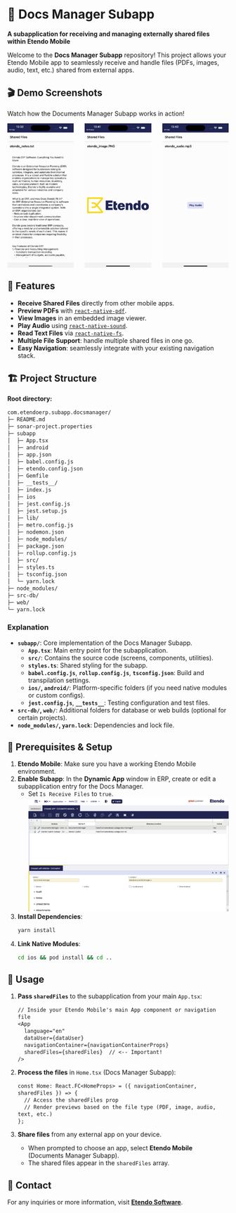 # 📂 Docs Manager Subapp

**A subapplication for receiving and managing externally shared files within Etendo Mobile**  

Welcome to the **Docs Manager Subapp** repository! This project allows your Etendo Mobile app to seamlessly receive and handle files (PDFs, images, audio, text, etc.) shared from external apps.  

## 🎬 Demo Screenshots

Watch how the Documents Manager Subapp works in action!

<div style="display: flex; justify-content: space-between;">
  <img src="./subapp/assets/shared_files_etendo_notes.png" alt="Share Notes" width="30%"/>
  <img src="./subapp/assets/shared_files_etendo_image.png" alt="Share Image" width="30%"/>
  <img src="./subapp/assets/shared_files_etendo_audio.png" alt="Share Audio" width="30%"/>
</div>

## 🌟 Features
- **Receive Shared Files** directly from other mobile apps.
- **Preview PDFs** with [`react-native-pdf`](https://github.com/wonday/react-native-pdf).
- **View Images** in an embedded image viewer.
- **Play Audio** using [`react-native-sound`](https://github.com/zmxv/react-native-sound).
- **Read Text Files** via [`react-native-fs`](https://github.com/itinance/react-native-fs).
- **Multiple File Support**: handle multiple shared files in one go.
- **Easy Navigation**: seamlessly integrate with your existing navigation stack.

## 🏗️ Project Structure

**Root directory:**  
```
com.etendoerp.subapp.docsmanager/
├─ README.md
├─ sonar-project.properties
├─ subapp
│  ├─ App.tsx
│  ├─ android
│  ├─ app.json
│  ├─ babel.config.js
│  ├─ etendo.config.json
│  ├─ Gemfile
│  ├─ __tests__/
│  ├─ index.js
│  ├─ ios
│  ├─ jest.config.js
│  ├─ jest.setup.js
│  ├─ lib/
│  ├─ metro.config.js
│  ├─ nodemon.json
│  ├─ node_modules/
│  ├─ package.json
│  ├─ rollup.config.js
│  ├─ src/
│  ├─ styles.ts
│  ├─ tsconfig.json
│  └─ yarn.lock
├─ node_modules/
├─ src-db/
├─ web/
└─ yarn.lock
```

### Explanation

- **`subapp/`**: Core implementation of the Docs Manager Subapp.
  - **`App.tsx`**: Main entry point for the subapplication.
  - **`src/`**: Contains the source code (screens, components, utilities).
  - **`styles.ts`**: Shared styling for the subapp.
  - **`babel.config.js`**, **`rollup.config.js`**, **`tsconfig.json`**: Build and transpilation settings.
  - **`ios/`, `android/`**: Platform-specific folders (if you need native modules or custom configs).
  - **`jest.config.js`**, **`__tests__`**: Testing configuration and test files.
- **`src-db/`, `web/`**: Additional folders for database or web builds (optional for certain projects).
- **`node_modules/`, `yarn.lock`**: Dependencies and lock file.

## 📝 Prerequisites & Setup

1. **Etendo Mobile**: Make sure you have a working Etendo Mobile environment.
2. **Enable Subapp**: In the **Dynamic App** window in ERP, create or edit a subapplication entry for the Docs Manager.
   - Set `Is Receive Files` to `true`.
   ![Dynamic App Configuration](./subapp/assets/shared_files_configuration.png)
3. **Install Dependencies**:
   ```bash
   yarn install
   ```
4. **Link Native Modules**:
   ```bash
   cd ios && pod install && cd ..
   ```

## 🚀 Usage

1. **Pass `sharedFiles`** to the subapplication from your main `App.tsx`:
   ```tsx
   // Inside your Etendo Mobile's main App component or navigation file
   <App
     language="en"
     dataUser={dataUser}
     navigationContainer={navigationContainerProps}
     sharedFiles={sharedFiles}  // <-- Important!
   />
   ```

2. **Process the files** in `Home.tsx` (Docs Manager Subapp):
   ```tsx
   const Home: React.FC<HomeProps> = ({ navigationContainer, sharedFiles }) => {
     // Access the sharedFiles prop
     // Render previews based on the file type (PDF, image, audio, text, etc.)
   };
   ```

3. **Share files** from any external app on your device.  
   - When prompted to choose an app, select **Etendo Mobile** (Documents Manager Subapp).
   - The shared files appear in the `sharedFiles` array.

##  💬 Contact

For any inquiries or more information, visit [**Etendo Software**](https://etendo.software/).
